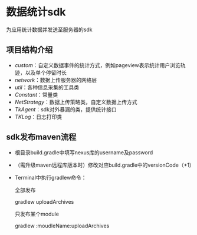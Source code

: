 # 数据统计sdk
为应用统计数据并发送至服务器的sdk

## 项目结构介绍
* *custom*：自定义数据事件的统计方式，例如pageview表示统计用户浏览轨迹，以及单个停留时长
* *network*：数据上传服务器的网络层
* *util*：各种信息采集的工具类
* *Constant*：常量类
* *NetStrategy*：数据上传策略类，自定义数据上传方式
* *TkAgent*：sdk对外暴漏的类，提供统计接口
* *TKLog*：日志打印类

## sdk发布maven流程

* 根目录build.gradle中填写nexus库的username及password

* （需升级maven远程库版本时）修改对应build.gradle中的versionCode（+1）

* Terminal中执行gradlew命令：

    全部发布

    gradlew uploadArchives

    只发布某个module

    gradlew :moudleName:uploadArchives


